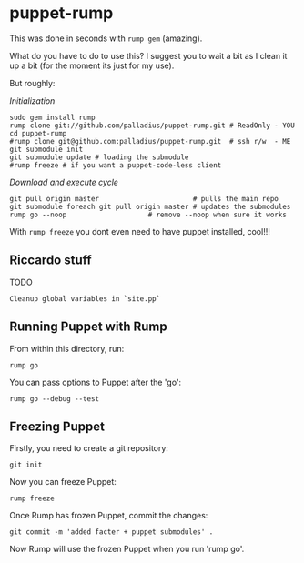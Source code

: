 puppet-rump
===========

This was done in seconds with `rump gem` (amazing).

What do you have to do to use this? I suggest you to wait a bit as I clean it 
up a bit (for the moment its just for my use).

But roughly:

*Initialization*

    sudo gem install rump
    rump clone git://github.com/palladius/puppet-rump.git # ReadOnly - YOU
    cd puppet-rump
    #rump clone git@github.com:palladius/puppet-rump.git  # ssh r/w  - ME
    git submodule init
    git submodule update # loading the submodule
    #rump freeze # if you want a puppet-code-less client

*Download and execute cycle*

    git pull origin master                       # pulls the main repo
    git submodule foreach git pull origin master # updates the submodules
    rump go --noop                    # remove --noop when sure it works

With `rump freeze` you dont even need to have puppet installed, cool!!!

Riccardo stuff
--------------

TODO

    Cleanup global variables in `site.pp`

Running Puppet with Rump
------------------------

From within this directory, run:

    rump go

You can pass options to Puppet after the 'go':

    rump go --debug --test

Freezing Puppet
---------------

Firstly, you need to create a git repository:

    git init

Now you can freeze Puppet:

    rump freeze

Once Rump has frozen Puppet, commit the changes:

    git commit -m 'added facter + puppet submodules' .

Now Rump will use the frozen Puppet when you run 'rump go'.

